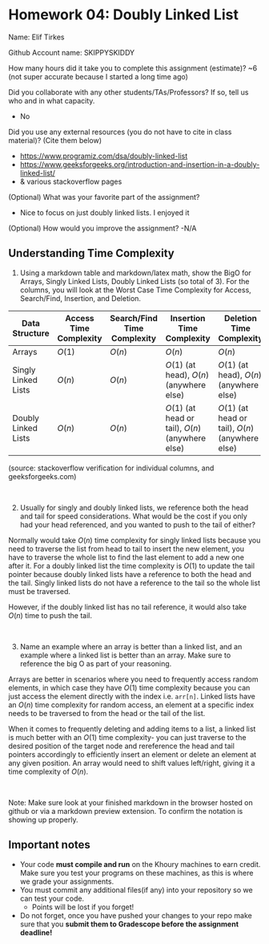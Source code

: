 # Homework 04: Doubly Linked List

Name: Elif Tirkes

Github Account name: SKIPPYSKIDDY

How many hours did it take you to complete this assignment (estimate)? ~6 (not super accurate because I started a long time ago)

Did you collaborate with any other students/TAs/Professors? If so, tell us who and in what capacity.  
- No


Did you use any external resources (you do not have to cite in class material)? (Cite them below)  
- https://www.programiz.com/dsa/doubly-linked-list 
- https://www.geeksforgeeks.org/introduction-and-insertion-in-a-doubly-linked-list/
- & various stackoverflow pages


(Optional) What was your favorite part of the assignment? 
- Nice to focus on just doubly linked lists. I enjoyed it 

(Optional) How would you improve the assignment? 
-N/A


## Understanding Time Complexity

1. Using a markdown table and markdown/latex math, show the BigO for Arrays, Singly Linked Lists, Doubly Linked Lists (so total of 3). For the columns, you will look at the Worst Case Time Complexity for Access, Search/Find,	Insertion, and Deletion. 

| Data Structure      | Access Time Complexity | Search/Find Time Complexity | Insertion Time Complexity                    | Deletion Time Complexity                     |
|---------------------|------------------------|-----------------------------|----------------------------------------------|----------------------------------------------|
| Arrays              | $O(1)$                   | $O(n)$                     | $O(n)$                                         | $O(n)$                                         |
| Singly Linked Lists | $O(n)$                   |$O(n)$                        | $O(1)$ (at head), $O(n)$ (anywhere else)         | $O(1)$ (at head), $O(n)$ (anywhere else)         |
| Doubly Linked Lists | $O(n)$                   | $O(n)$                        | $O(1)$ (at head or tail), $O(n)$ (anywhere else) | $O(1)$ (at head or tail), $O(n)$ (anywhere else) |

(source: stackoverflow verification for individual columns, and geeksforgeeks.com)

<br>

2. Usually for singly and doubly linked lists, we reference both the head and tail for speed considerations. What would be the cost if you only had your head referenced, and you wanted to push to the tail of either? 

Normally would take $O(n)$ time complexity for singly linked lists because you need to traverse the list from head to tail to insert the new element, you have to traverse the whole list to find the last element to add a new one after it. For a doubly linked list the time complexity is $O(1)$ to update the tail pointer because doubly linked lists have a reference to both the head and the tail. Singly linked lists do not have a reference to the tail so the whole list must be traversed. 

However, if the doubly linked list has no tail reference, it would also take $O(n)$ time to push the tail. 


<br>

3. Name an example where an array is better than a linked list, and an example where a linked list is better than an array. Make sure to reference the big O as part of your reasoning. 

Arrays are better in scenarios where you need to frequently access random elements, in which case they have $O(1)$ time complexity because you can just access the element directly with the index i.e. `arr[n]`. Linked lists have an $O(n)$ time complexity for random access, an element at a specific index needs to be traversed to from the head or the tail of the list. 

When it comes to frequently deleting and adding items to a list, a linked list is much better with an $O(1)$ time complexity- you can just traverse to the desired position of the target node and rereference the head and tail pointers accordingly to efficiently insert an element or delete an element at any given position. An array would need to shift values left/right, giving it a time complexity of $O(n)$.

<br>

Note: Make sure look at your finished markdown in the browser hosted on github or via a markdown preview extension. To confirm the notation is showing up properly. 

## Important notes

* Your code **must compile and run** on the Khoury machines to earn credit. Make sure you test your programs on these machines, as this is where we grade your assignments.
* You must commit any additional files(if any) into your repository so we can test your code.
  * Points will be lost if you forget!
* Do not forget, once you have pushed your changes to your repo make sure that you **submit them to Gradescope before the assignment deadline!**

